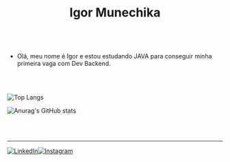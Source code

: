 # <p style="text-align: center;">Igor Munechika</p>

<br>
<br>

- Olá, meu nome é Igor e estou estudando JAVA para conseguir minha primeira vaga com Dev Backend.

<br>
<br>

![Top Langs](https://github-readme-stats-git-masterrstaa-rickstaa.vercel.app/api/top-langs/?username=igormunechika&layout=compact&bg_color=1C1C1C&border_color=fffC&title_color=A9A9A9&text_color=808080)

![Anurag's GitHub stats](https://github-readme-stats.vercel.app/api?username=igormunechika&theme=dark&show_icons=true)

<br>
<br>

---

[![LinkedIn](https://img.shields.io/badge/LinkedIn-000?style=for-the-badge&logo=linkedin&logoColor=0E76A8)](https://www.linkedin.com/in/igormunechika/)[![Instagram](https://img.shields.io/badge/Instagram-000?style=for-the-badge&logo=instagram)][def]

[def]: https://www.instagram.com/igormunechika/

